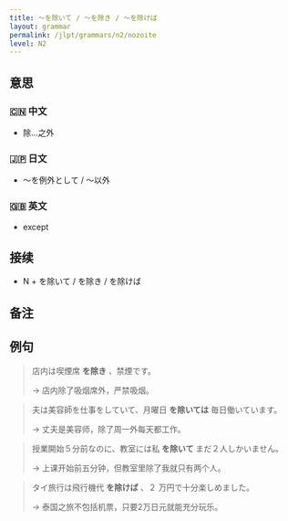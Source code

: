 ```yaml
---
title: 〜を除いて / 〜を除き / 〜を除けば
layout: grammar
permalink: /jlpt/grammars/n2/nozoite
level: N2
---
```


## 意思

### 🇨🇳 中文

- 除…之外

### 🇯🇵 日文

- 〜を例外として / 〜以外

### 🇬🇧 英文

- except

## 接续

- N + を除いて / を除き / を除けば

## 备注


## 例句

> 店内は喫煙席 **を除き** 、禁煙です。
>
> → 店内除了吸烟席外，严禁吸烟。

> 夫は美容師を仕事をしていて、月曜日 **を除いては** 毎日働いています。
>
> → 丈夫是美容师，除了周一外每天都工作。

> 授業開始５分前なのに、教室には私 **を除いて** まだ２人しかいません。
>
> → 上课开始前五分钟，但教室里除了我就只有两个人。

> タイ旅行は飛行機代 **を除けば** 、２ 万円で十分楽しめました。
>
> → 泰国之旅不包括机票，只要2万日元就能充分玩乐。

